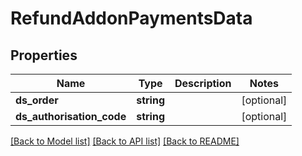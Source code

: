 # RefundAddonPaymentsData

## Properties
Name | Type | Description | Notes
------------ | ------------- | ------------- | -------------
**ds_order** | **string** |  | [optional] 
**ds_authorisation_code** | **string** |  | [optional] 

[[Back to Model list]](../README.md#documentation-for-models) [[Back to API list]](../README.md#documentation-for-api-endpoints) [[Back to README]](../README.md)


